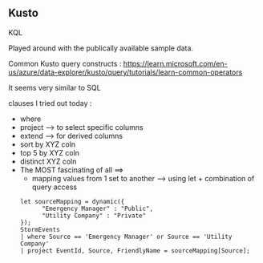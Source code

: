 ## Kusto

KQL

Played around with the publically available sample data.

Common Kusto query constructs :
https://learn.microsoft.com/en-us/azure/data-explorer/kusto/query/tutorials/learn-common-operators

It seems very similar to SQL

clauses I tried out today : 
- where 
- project --> to select specific columns
- extend --> for derived columns
- sort by XYZ coln
- top 5 by XYZ coln
- distinct XYZ coln
- The MOST fascinating of all ==> 	
	- mapping values from 1 set to another --> using let + combination of query access
	```
	let sourceMapping = dynamic({
          "Emergency Manager" : "Public",     
          "Utility Company" : "Private"
	});
	StormEvents
	| where Source == 'Emergency Manager' or Source == 'Utility Company'
	| project EventId, Source, FriendlyName = sourceMapping[Source];
	
	```